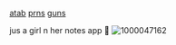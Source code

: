 [atab](https://sceoul.atabook.org/) [prns](https://en.pronouns.page/@sceoul) [guns](https://guns.lol/sloth67)

jus a girl n her notes app 🥰
![1000047162](https://github.com/user-attachments/assets/74d4c26b-c7cf-42aa-9589-f884518ec908)



